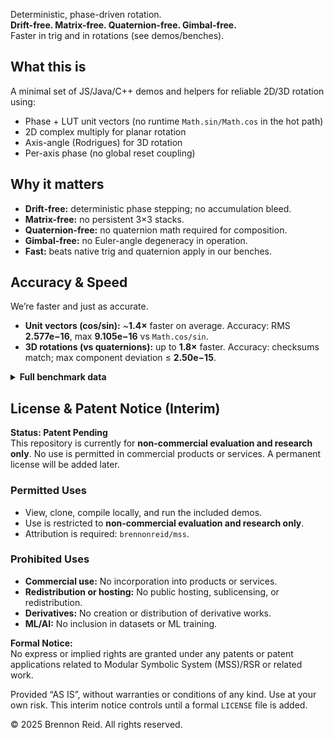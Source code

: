 Deterministic, phase-driven rotation.  
**Drift-free. Matrix-free. Quaternion-free. Gimbal-free.**  
Faster in trig and in rotations (see demos/benches).

## What this is
A minimal set of JS/Java/C++ demos and helpers for reliable 2D/3D rotation using:
- Phase + LUT unit vectors (no runtime `Math.sin/Math.cos` in the hot path)
- 2D complex multiply for planar rotation
- Axis-angle (Rodrigues) for 3D rotation
- Per-axis phase (no global reset coupling)

## Why it matters
- **Drift-free:** deterministic phase stepping; no accumulation bleed.
- **Matrix-free:** no persistent 3×3 stacks.
- **Quaternion-free:** no quaternion math required for composition.
- **Gimbal-free:** no Euler-angle degeneracy in operation.
- **Fast:** beats native trig and quaternion apply in our benches.

## Accuracy & Speed
We’re faster and just as accurate.

- **Unit vectors (cos/sin):** ~**1.4×** faster on average. Accuracy: RMS **2.577e−16**, max **9.105e−16** vs `Math.cos/sin`.
- **3D rotations (vs quaternions):** up to **1.8×** faster. Accuracy: checksums match; max component deviation ≤ **2.50e−15**.

<details>
<summary><strong>Full benchmark data</strong></summary>

--- UNIFORM (10,000,000 samples) ---
Native Math.cos/sin        : 918.60 ms   (10.89 M/s)   checksum=2977.770125814061
Custom (MSS precise=true)  : 642.70 ms   (15.56 M/s)   checksum=2977.770125814480

--- SMALL-DELTA (STEP=2π/512) (10,000,000 samples) ---
Native Math.cos/sin        : 923.90 ms   (10.82 M/s)   checksum=937.344599554581
Custom (MSS precise=true)  : 668.30 ms   (14.96 M/s)   checksum=937.344599554971

RMS / maxAbs on 2,000,000 uniform samples → rms=2.577e-16  max=9.105e-16
Throughput gain: UNIFORM 1.43× (−30.0% time); SMALL-DELTA 1.38× (−27.7% time).

bash
Copy
Edit
=== Grouped run  N=2,000,000  seed=1337 ===
Z-only         MSS(dir)=112.700 ms  ns/op=56.350  Quat=186.700 ms  ns/op=93.350  chkD=3.321e+5  chkQ=3.321e+5  maxDev=2.498e-15
Y-only         MSS(dir)=105.700 ms  ns/op=52.850  Quat=190.100 ms  ns/op=95.050  chkD=-6.659e+5 chkQ=-6.659e+5 maxDev=1.443e-15
ZXY composite  MSS(dir)=461.700 ms  ns/op=230.850 Quat=567.700 ms  ns/op=283.850 chkD=-430.608 chkQ=-430.608 maxDev=2.442e-15
--- Summary ---
Z-only          MSS(dir)=112.700 ms  Quat=186.700 ms  Δ=74.000 ms
Y-only          MSS(dir)=105.700 ms  Quat=190.100 ms  Δ=84.400 ms
ZXY             MSS(dir)=461.700 ms  Quat=567.700 ms  Δ=106.000 ms
Throughput gain: Z-only 1.66× (−39.6% time), Y-only 1.80× (−44.4%), ZXY 1.23× (−18.7%).
Throughput gain: Z-only 1.66× (−39.6% time), Y-only 1.80× (−44.4%), ZXY 1.23× (−18.7%).

</details>

## License & Patent Notice (Interim)

**Status: Patent Pending**  
This repository is currently for **non-commercial evaluation and research only**. No use is permitted in commercial products or services. A permanent license will be added later.

### Permitted Uses
- View, clone, compile locally, and run the included demos.
- Use is restricted to **non-commercial evaluation and research only**.
- Attribution is required: `brennonreid/mss`.

### Prohibited Uses
- **Commercial use:** No incorporation into products or services.
- **Redistribution or hosting:** No public hosting, sublicensing, or redistribution.
- **Derivatives:** No creation or distribution of derivative works.
- **ML/AI:** No inclusion in datasets or ML training.

**Formal Notice:**  
No express or implied rights are granted under any patents or patent applications related to Modular Symbolic System (MSS)/RSR or related work.

Provided “AS IS”, without warranties or conditions of any kind. Use at your own risk. This interim notice controls until a formal `LICENSE` file is added.

© 2025 Brennon Reid. All rights reserved.